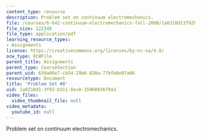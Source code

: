```yaml
---
content_type: resource
description: Problem set on continuum electromechanics.
file: /courses/6-642-continuum-electromechanics-fall-2008/1a0310d13f92b3118ec815960836f9a3_pset8.pdf
file_size: 122348
file_type: application/pdf
learning_resource_types:
- Assignments
license: https://creativecommons.org/licenses/by-nc-sa/4.0/
ocw_type: OCWFile
parent_title: Assignments
parent_type: CourseSection
parent_uid: 630a08e7-cb54-29b8-820a-77bfb0e97a06
resourcetype: Document
title: 'Problem Set #8'
uid: 1a0310d1-3f92-b311-8ec8-15960836f9a3
video_files:
  video_thumbnail_file: null
video_metadata:
  youtube_id: null
---
```

Problem set on continuum electromechanics.